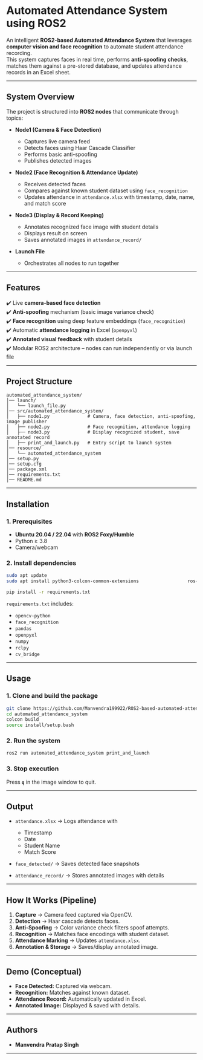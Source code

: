 # Automated Attendance System using ROS2  

An intelligent **ROS2-based Automated Attendance System** that leverages **computer vision and face recognition** to automate student attendance recording.  
This system captures faces in real time, performs **anti-spoofing checks**, matches them against a pre-stored database, and updates attendance records in an Excel sheet.  

---

## System Overview  
The project is structured into **ROS2 nodes** that communicate through topics:  

- **Node1 (Camera & Face Detection)**  
  - Captures live camera feed  
  - Detects faces using Haar Cascade Classifier  
  - Performs basic anti-spoofing  
  - Publishes detected images  

- **Node2 (Face Recognition & Attendance Update)**  
  - Receives detected faces  
  - Compares against known student dataset using `face_recognition`  
  - Updates attendance in `attendance.xlsx` with timestamp, date, name, and match score  

- **Node3 (Display & Record Keeping)**  
  - Annotates recognized face image with student details  
  - Displays result on screen  
  - Saves annotated images in `attendance_record/`  

- **Launch File**  
  - Orchestrates all nodes to run together  

---

## Features  
✔️ Live **camera-based face detection**  
✔️ **Anti-spoofing** mechanism (basic image variance check)  
✔️ **Face recognition** using deep feature embeddings (`face_recognition`)  
✔️ Automatic **attendance logging** in Excel (`openpyxl`)  
✔️ **Annotated visual feedback** with student details  
✔️ Modular ROS2 architecture – nodes can run independently or via launch file  

---

## Project Structure  
```
automated_attendance_system/
│── launch/
│   └── launch_file.py
│── src/automated_attendance_system/
│   ├── node1.py              # Camera, face detection, anti-spoofing, image publisher
│   ├── node2.py              # Face recognition, attendance logging
│   ├── node3.py              # Display recognized student, save annotated record
│   ├── print_and_launch.py   # Entry script to launch system
│── resource/
│   └── automated_attendance_system
│── setup.py
│── setup.cfg
│── package.xml
│── requirements.txt
│── README.md
```

---

## Installation  

### 1. Prerequisites  
- **Ubuntu 20.04 / 22.04** with **ROS2 Foxy/Humble**  
- Python ≥ 3.8  
- Camera/webcam  

### 2. Install dependencies  
```bash
sudo apt update
sudo apt install python3-colcon-common-extensions                  ros-${ROS_DISTRO}-cv-bridge                  ros-${ROS_DISTRO}-image-transport

pip install -r requirements.txt
```

`requirements.txt` includes:  
- `opencv-python`  
- `face_recognition`  
- `pandas`  
- `openpyxl`  
- `numpy`  
- `rclpy`  
- `cv_bridge`  

---

## Usage  

### 1. Clone and build the package  
```bash
git clone https://github.com/Manvendra199922/ROS2-based-automated-attendance-system.git
cd automated_attendance_system
colcon build
source install/setup.bash
```

### 2. Run the system  
```bash
ros2 run automated_attendance_system print_and_launch
```

### 3. Stop execution  
Press **`q`** in the image window to quit.  

---

## Output  

- `attendance.xlsx` → Logs attendance with  
  - Timestamp  
  - Date  
  - Student Name  
  - Match Score  

- `face_detected/` → Saves detected face snapshots  

- `attendance_record/` → Stores annotated images with details  

---

## How It Works (Pipeline)  
1. **Capture** → Camera feed captured via OpenCV.  
2. **Detection** → Haar cascade detects faces.  
3. **Anti-Spoofing** → Color variance check filters spoof attempts.  
4. **Recognition** → Matches face encodings with student dataset.  
5. **Attendance Marking** → Updates `attendance.xlsx`.  
6. **Annotation & Storage** → Saves/display annotated image.  

---

## Demo (Conceptual)  
- **Face Detected:** Captured via webcam.  
- **Recognition:** Matches against known dataset.  
- **Attendance Record:** Automatically updated in Excel.  
- **Annotated Image:** Displayed & saved with details.  

---

## Authors  
- **Manvendra Pratap Singh**  

--- 
